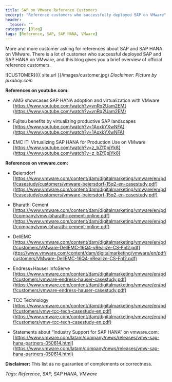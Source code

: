 ```yaml
---
title: SAP on VMware Reference Customers
excerpt: "Reference customers who successfully deployed SAP on VMware"
header:
  teaser: ""
category: [Blog]
tags: [Reference, SAP, SAP HANA, VMware]
---
```


More and more customer asking for references about SAP and SAP HANA on VMware. There is a lot of customer who successful deployed SAP and SAP HANA on VMware, and this blog gives you a brief overview of official reference customers.

![CUSTOMER]({{ site.url }}/images/customer.jpg)
*Disclaimer: Picture by pixabay.com*

**References on youtube.com:**

* AMG showcases SAP HANA adoption and virtualization with VMware      
[https://www.youtube.com/watch?v=vnRq2Uam2EM](https://www.youtube.com/watch?v=vnRq2Uam2EM)

* Fujitsu benefits by virtualizing productive SAP landscapes    
[https://www.youtube.com/watch?v=1AoxkYXwNFA](https://www.youtube.com/watch?v=1AoxkYXwNFA)

* EMC IT: Virtualizing SAP HANA for Production Use on VMware    
[https://www.youtube.com/watch?v=z_bZf0pjYk8](https://www.youtube.com/watch?v=z_bZf0pjYk8)

**References on vmware.com:**

* Beiersdorf  
[https://www.vmware.com/content/dam/digitalmarketing/vmware/en/pdf/casestudy/customers/vmware-beiersdorf-15q2-en-casestudy.pdf](https://www.vmware.com/content/dam/digitalmarketing/vmware/en/pdf/casestudy/customers/vmware-beiersdorf-15q2-en-casestudy.pdf)

* Bharathi Cement  
[https://www.vmware.com/content/dam/digitalmarketing/vmware/en/pdf/company/vmw-bharathi-cement-online.pdf](https://www.vmware.com/content/dam/digitalmarketing/vmware/en/pdf/company/vmw-bharathi-cement-online.pdf)

* DellEMC  
[https://www.vmware.com/content/dam/digitalmarketing/vmware/en/pdf/customers/VMware-DellEMC-16Q4-vRealize-CS-Fnl2.pdf](ttps://www.vmware.com/content/dam/digitalmarketing/vmware/en/pdf/customers/VMware-DellEMC-16Q4-vRealize-CS-Fnl2.pdf)

* Endress+Hauser InfoServe
[https://www.vmware.com/content/dam/digitalmarketing/vmware/en/pdf/customers/vmware-endress-hauser-casestudy.pdf](https://www.vmware.com/content/dam/digitalmarketing/vmware/en/pdf/customers/vmware-endress-hauser-casestudy.pdf)

* TCC Technology  
[https://www.vmware.com/content/dam/digitalmarketing/vmware/en/pdf/customers/vmw-tcc-tech-casestudy-en.pdf](https://www.vmware.com/content/dam/digitalmarketing/vmware/en/pdf/customers/vmw-tcc-tech-casestudy-en.pdf)

* Statements about “Industry Support for SAP HANA” on vmware.com:  
[https://www.vmware.com/latam/company/news/releases/vmw-sap-hana-partners-050614.html](https://www.vmware.com/latam/company/news/releases/vmw-sap-hana-partners-050614.html)

**Disclaimer:** This list as no guarantee of complements or correctness.

*Tags: Reference, SAP, SAP HANA, VMware*
